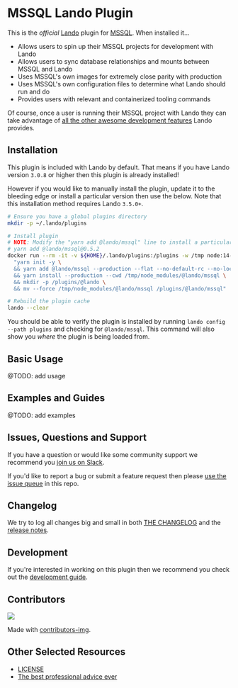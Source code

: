 # MSSQL Lando Plugin

This is the _official_ [Lando](https://lando.dev) plugin for [MSSQL](https://docs.lando.dev/config/mssql.html). When installed it...

* Allows users to spin up their MSSQL projects for development with Lando
* Allows users to sync database relationships and mounts between MSSQL and Lando
* Uses MSSQL's own images for extremely close parity with production
* Uses MSSQL's own configuration files to determine what Lando should run and do
* Provides users with relevant and containerized tooling commands

Of course, once a user is running their MSSQL project with Lando they can take advantage of [all the other awesome development features](https://docs.lando.dev) Lando provides.

## Installation

This plugin is included with Lando by default. That means if you have Lando version `3.0.8` or higher then this plugin is already installed!

However if you would like to manually install the plugin, update it to the bleeding edge or install a particular version then use the below. Note that this installation method requires Lando `3.5.0+`.

```bash
# Ensure you have a global plugins directory
mkdir -p ~/.lando/plugins

# Install plugin
# NOTE: Modify the "yarn add @lando/mssql" line to install a particular version eg
# yarn add @lando/mssql@0.5.2
docker run --rm -it -v ${HOME}/.lando/plugins:/plugins -w /tmp node:14-alpine sh -c \
  "yarn init -y \
  && yarn add @lando/mssql --production --flat --no-default-rc --no-lockfile --link-duplicates \
  && yarn install --production --cwd /tmp/node_modules/@lando/mssql \
  && mkdir -p /plugins/@lando \
  && mv --force /tmp/node_modules/@lando/mssql /plugins/@lando/mssql"

# Rebuild the plugin cache
lando --clear
```

You should be able to verify the plugin is installed by running `lando config --path plugins` and checking for `@lando/mssql`. This command will also show you _where_ the plugin is being loaded from.

## Basic Usage

@TODO: add usage

## Examples and Guides

@TODO: add examples

## Issues, Questions and Support

If you have a question or would like some community support we recommend you [join us on Slack](https://launchpass.com/devwithlando).

If you'd like to report a bug or submit a feature request then please [use the issue queue](https://github.com/lando/mssql/issues/new/choose) in this repo.

## Changelog

We try to log all changes big and small in both [THE CHANGELOG](https://github.com/lando/mssql/blob/main/CHANGELOG.md) and the [release notes](https://github.com/lando/mssql/releases).

## Development

If you're interested in working on this plugin then we recommend you check out the [development guide](https://github.com/lando/mssql/blob/main/docs/development.md).

## Contributors

<a href="https://github.com/lando/mssql/graphs/contributors">
  <img src="https://contrib.rocks/image?repo=lando/mssql" />
</a>

Made with [contributors-img](https://contrib.rocks).

## Other Selected Resources

* [LICENSE](https://github.com/lando/mssql/blob/main/LICENSE.md)
* [The best professional advice ever](https://www.youtube.com/watch?v=tkBVDh7my9Q)
